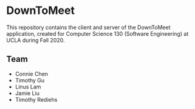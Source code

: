 # DownToMeet

This repository contains the client and server of the DownToMeet application,
created for Computer Science 130 (Software Engineering) at UCLA during Fall
2020.

## Team

- Connie Chen
- Timothy Gu
- Linus Lam
- Jamie Liu
- Timothy Rediehs
